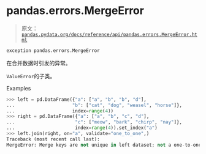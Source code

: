 # pandas.errors.MergeError

> 原文：[`pandas.pydata.org/docs/reference/api/pandas.errors.MergeError.html`](https://pandas.pydata.org/docs/reference/api/pandas.errors.MergeError.html)

```py
exception pandas.errors.MergeError
```

在合并数据时引发的异常。

`ValueError`的子类。

Examples

```py
>>> left = pd.DataFrame({"a": ["a", "b", "b", "d"],
...                     "b": ["cat", "dog", "weasel", "horse"]},
...                     index=range(4))
>>> right = pd.DataFrame({"a": ["a", "b", "c", "d"],
...                      "c": ["meow", "bark", "chirp", "nay"]},
...                      index=range(4)).set_index("a")
>>> left.join(right, on="a", validate="one_to_one",)
Traceback (most recent call last):
MergeError: Merge keys are not unique in left dataset; not a one-to-one merge 
```
